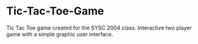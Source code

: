 # Tic-Tac-Toe-Game
Tic Tac Toe game created for the SYSC 2004 class. Interactive two player game with a simple graphic user interface.
